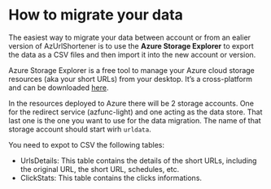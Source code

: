 # How to migrate your data

The easiest way to migrate your data between account or from an ealier version of AzUrlShortener is to use the **Azure Storage Explorer** to export the data as a CSV files and then import it into the new account or version.

Azure Storage Explorer is a free tool to manage your Azure cloud storage resources (aka your short URLs) from your desktop. It’s a cross-platform and can be downloaded [here](https://azure.microsoft.com/en-us/products/storage/storage-explorer/). 

In the resources deployed to Azure there will be 2 storage accounts. One for the redirect service (azfunc-light) and one acting as the data store. That last one is the one you want to use for the data migration. The name of that storage account should start wirh `urldata`. 

You need to expot to CSV the following tables:
- UrlsDetails: This table contains the details of the short URLs, including the original URL, the short URL, schedules, etc.
- ClickStats: This table contains the clicks informations.
